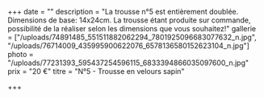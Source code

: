 +++
date = ""
description = "La trousse n°5 est entièrement doublée. Dimensions de base: 14x24cm. La trousse étant produite sur commande, possibilité de la réaliser selon les dimensions que vous souhaitez!"
gallerie = ["/uploads/74891485_551511882062294_7801925096683077632_n.jpg", "/uploads/76714009_435995900622076_6578136580152623104_n.jpg"]
photo = "/uploads/77231393_595437254596115_6833394866035097600_n.jpg"
prix = "20 €"
titre = "N°5 - Trousse en velours sapin"

+++
